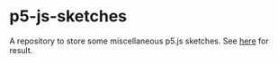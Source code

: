 # p5-js-sketches
A repository to store some miscellaneous p5.js sketches. 
See [here](https://edmundlth.github.io/p5-js-sketches/index.html) for result.
